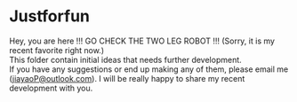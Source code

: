 # Justforfun
Hey, you are here !!! GO CHECK THE TWO LEG ROBOT !!! (Sorry, it is my recent favorite right now.)
<br/> This folder contain initial ideas that needs further development.
<br/> If you have any suggestions or end up making any of them, please email me (jiayaoP@outlook.com). I will be really happy to share my recent development with you.

